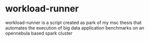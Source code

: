 # workload-runner
workload-runner is a script created as park of my msc thesis that automates the execution of big data application benchmarks on an opennebula based spark cluster  
